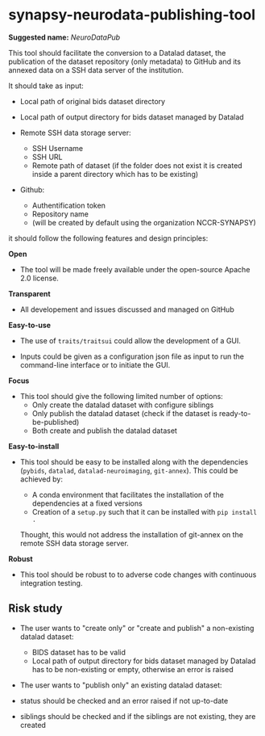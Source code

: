 # synapsy-neurodata-publishing-tool

**Suggested name:** *NeuroDataPub*

This tool should facilitate the conversion to a Datalad dataset, the publication of the dataset repository (only metadata) to GitHub and its annexed data on a SSH data server of the institution.

It should take as input:

* Local path of original bids dataset directory

* Local path of output directory for bids dataset managed by Datalad

* Remote SSH data storage server:
  * SSH Username
  * SSH URL
  * Remote path of dataset (if the folder does not exist it is created inside a parent directory which has to be existing)

* Github:
  * Authentification token
  * Repository name
  * (will be created by default using the organization  NCCR-SYNAPSY)

it should follow the following features and design principles:

 **Open**

 * The tool will be made freely available under the open-source Apache 2.0 license.

 **Transparent**

 * All developement and issues discussed and managed on GitHub

 **Easy-to-use**

 * The use of `traits/traitsui` could allow the development of a GUI.

 * Inputs could be given as a configuration json file as input to run the command-line interface or to initiate the GUI.

 **Focus**

 * This tool should give the following limited number of options:
   * Only create the datalad dataset with configure siblings
   * Only publish the datalad dataset (check if the dataset is ready-to-be-published)
   * Both create and publish the datalad dataset

 **Easy-to-install**

 * This tool should be easy to be installed along with the dependencies (`pybids`, `datalad`, `datalad-neuroimaging`, `git-annex`). This could be achieved by:
   * A conda environment that facilitates the installation of the dependencies at a fixed versions
   * Creation of a `setup.py` such that it can be installed with `pip install .`

   Thought, this would not address the installation of git-annex on the remote SSH data storage server.

 **Robust**

 * This tool should be robust to to adverse code changes with continuous integration testing.

## Risk study

* The user wants to "create only" or "create and publish" a non-existing datalad dataset:
  *  BIDS dataset has to be valid
  *  Local path of output directory for bids dataset managed by Datalad has to be non-existing or empty, otherwise an error is raised

* The user wants to "publish only" an existing datalad dataset:
 * status should be checked and an error raised if not up-to-date
 * siblings should be checked and if the siblings are not existing, they are created
